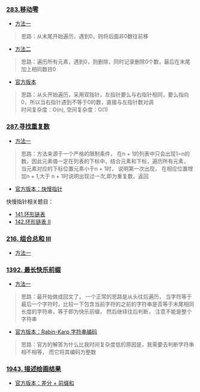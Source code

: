 ### [283.移动零](https://leetcode-cn.com/problems/move-zeroes/)
* [方法一](https://github.com/kavin525zhang/leetcode/blob/main/source_code/283.%E7%A7%BB%E5%8A%A8%E9%9B%B6/mine_v1.py)
> 思路：从末尾开始遍历，遇到0，则将后面非0数往前移
* [方法二](https://github.com/kavin525zhang/leetcode/blob/main/source_code/283.%E7%A7%BB%E5%8A%A8%E9%9B%B6/mine_v2.py)
> 思路：遍历所有元素，遇到0，则删除，同时记录删除0个数，最后在末尾加上相同数目0
* [官方版本](https://github.com/kavin525zhang/leetcode/blob/main/source_code/283.%E7%A7%BB%E5%8A%A8%E9%9B%B6/sota.py)
> 思路：从头开始遍历，采用双指针，左指针要么与右指针相同，要么指向0，所以当右指针遇到不等于0的数，直接与左指针数对调      
> 时间复杂度：O(n), 空间复杂度：O(1)

### [287.寻找重复数](https://leetcode-cn.com/problems/find-the-duplicate-number/)
* [方法一](https://github.com/kavin525zhang/leetcode/tree/main/source_code/287.寻找重复数/mine_v1.py)
> 思路：方法来源于一个严格的限制条件， 在n + 1的列表中只会出现1~n的数，因此元素值一定在列表的下标中，结合元素和下标，遍历所有元素， 当元素对应的下标位置元素小于n + 1时， 说明第一次出现， 在相应位置增加n + 1,大于 n + 1时说明出现过一次,即为重复数，返回
* [官方版本：快慢指针](https://github.com/kavin525zhang/leetcode/tree/main/source_code/287.寻找重复数/sota_v1.py)

快慢指针相关题目：

* [141.环形链表](https://leetcode-cn.com/problems/linked-list-cycle/)
* [142.环形链表 II](https://leetcode-cn.com/problems/linked-list-cycle-ii/)

### [216. 组合总和 III](https://leetcode-cn.com/problems/combination-sum-iii/)
* [方法一](https://github.com/kavin525zhang/leetcode/blob/main/source_code/216.%20%E7%BB%84%E5%90%88%E6%80%BB%E5%92%8C%20III/mine_v1.py)

### [1392. 最长快乐前缀](https://leetcode-cn.com/problems/longest-happy-prefix/)
* [方法一](https://github.com/kavin525zhang/leetcode/blob/main/source_code/1392.%20%E6%9C%80%E9%95%BF%E5%BF%AB%E4%B9%90%E5%89%8D%E7%BC%80/mine_v1.py)
> 思路：最开始做成回文了， 一个正常的思路是从头往后遍历， 当字符等于最后一个字符时，比较一下包含当前字符的之前的字符串是否等于末尾相同长度的字符串，等于即为快乐前缀， 然后继续往后判断， 注意不能是整个字符串
* [官方版本：Rabin-Karp 字符串编码](https://leetcode-cn.com/problems/longest-happy-prefix/solution/zui-chang-kuai-le-qian-zhui-by-leetcode-solution/)
> 思路：官方的解答为什么比我时间复杂度低的原因是，我需要去判断字符串相不相等， 而它将其编码为整数

### [1943. 描述绘画结果](https://leetcode-cn.com/problems/describe-the-painting/)
* [官方版本：差分 + 前缀和](https://leetcode-cn.com/problems/describe-the-painting/solution/miao-shu-hui-hua-jie-guo-by-leetcode-sol-tnvy/)


